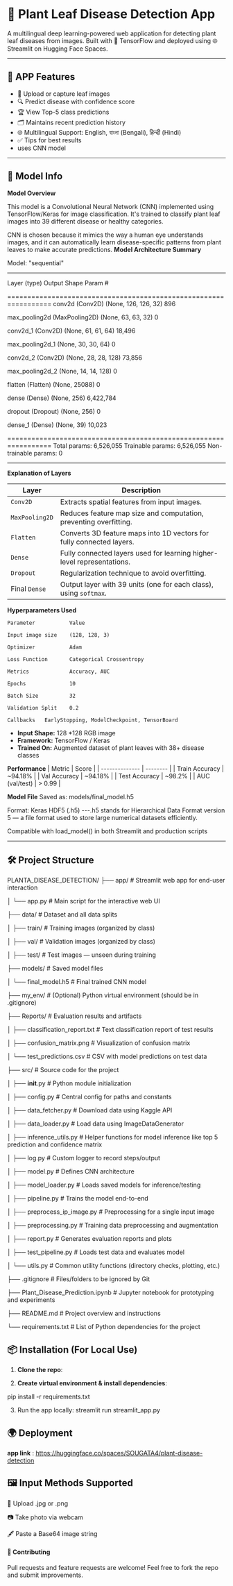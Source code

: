 # 🌿 Plant Leaf Disease Detection App

A multilingual deep learning-powered web application for detecting plant leaf diseases from images. Built with 🧠 TensorFlow and deployed using 🌐 Streamlit on Hugging Face Spaces.

---

## 🚀 APP Features

- 📸 Upload or capture leaf images
- 🔍 Predict disease with confidence score
- 🏆 View Top-5 class predictions
- 🗂️ Maintains recent prediction history
- 🌐 Multilingual Support: English, বাংলা (Bengali), हिन्दी (Hindi)
- ✅ Tips for best results
- uses CNN model 

---

## 🧠 Model Info

**Model Overview**

This model is a Convolutional Neural Network (CNN) implemented using TensorFlow/Keras for image classification. It's trained to classify plant leaf images into 39 different disease or healthy categories.

CNN is chosen because it mimics the way a human eye understands images, and it can automatically learn disease-specific patterns from plant leaves to make accurate predictions.
**Model Architecture Summary**

Model: "sequential"
_________________________________________________________________
Layer (type)                 Output Shape              Param #

=================================================================
conv2d (Conv2D)              (None, 126, 126, 32)      896

max_pooling2d (MaxPooling2D) (None, 63, 63, 32)        0

conv2d_1 (Conv2D)            (None, 61, 61, 64)        18,496

max_pooling2d_1             (None, 30, 30, 64)         0

conv2d_2 (Conv2D)            (None, 28, 28, 128)       73,856

max_pooling2d_2             (None, 14, 14, 128)        0

flatten (Flatten)            (None, 25088)             0

dense (Dense)                (None, 256)               6,422,784

dropout (Dropout)            (None, 256)               0

dense_1 (Dense)              (None, 39)                10,023

=================================================================
Total params: 6,526,055
Trainable params: 6,526,055
Non-trainable params: 0
_________________________________________________________________


**Explanation of Layers**

| Layer          | Description                                                            |
| -------------- | ---------------------------------------------------------------------- |
| `Conv2D`       | Extracts spatial features from input images.                           |
| `MaxPooling2D` | Reduces feature map size and computation, preventing overfitting.      |
| `Flatten`      | Converts 3D feature maps into 1D vectors for fully connected layers.   |
| `Dense`        | Fully connected layers used for learning higher-level representations. |
| `Dropout`      | Regularization technique to avoid overfitting.                         |
| Final `Dense`  | Output layer with 39 units (one for each class), using `softmax`.      |


**Hyperparameters Used**

    Parameter	        Value

    Input image size	(128, 128, 3)

    Optimizer	        Adam

    Loss Function	    Categorical Crossentropy

    Metrics	            Accuracy, AUC

    Epochs	            10

    Batch Size	        32

    Validation Split	0.2

    Callbacks	EarlyStopping, ModelCheckpoint, TensorBoard

- **Input Shape:** 128 *128 RGB image
- **Framework:** TensorFlow / Keras
- **Trained On:** Augmented dataset of plant leaves with 38+ disease classes

**Performance**
| Metric         | Score    |
| -------------- | -------- |
| Train Accuracy | \~94.18% |
| Val Accuracy   | \~94.18% |
| Test Accuracy  | \~98.2%  |
| AUC (val/test) | > 0.99   |

**Model File**
Saved as: models/final_model.h5

Format: Keras HDF5 (.h5) ---.h5 stands for Hierarchical Data Format version 5 — a file format used to store large numerical datasets efficiently.

Compatible with load_model() in both Streamlit and production scripts



---

## 🛠️ Project Structure
PLANTA_DISEASE_DETECTION/
├── app/                               # Streamlit web app for end-user interaction

│   └── app.py                         # Main script for the interactive web UI

├── data/                              # Dataset and all data splits

│   ├── train/                         # Training images (organized by class)

│   ├── val/                           # Validation images (organized by class)

│   ├── test/                          # Test images — unseen during training

├── models/                            # Saved model files

│   └── final_model.h5                 # Final trained CNN model

├── my_env/                            # (Optional) Python virtual environment (should be in .gitignore)

├── Reports/                           # Evaluation results and artifacts

│   ├── classification_report.txt      # Text classification report of test results

│   ├── confusion_matrix.png           # Visualization of confusion matrix

│   └── test_predictions.csv           # CSV with model predictions on test data

├── src/                               # Source code for the project

│   ├── __init__.py                    # Python module initialization

│   ├── config.py                      # Central config for paths and constants

│   ├── data_fetcher.py                # Download data using Kaggle API

│   ├── data_loader.py                 # Load data using ImageDataGenerator 

│   ├── inference_utils.py             # Helper functions for model inference like top 5 prediction and confidence matrix

│   ├── log.py                         # Custom logger to record steps/output

│   ├── model.py                       # Defines CNN architecture

│   ├── model_loader.py                # Loads saved models for inference/testing

│   ├── pipeline.py                    # Trains the model end-to-end

│   ├── preprocess_ip_image.py        # Preprocessing for a single input image

│   ├── preprocessing.py              # Training data preprocessing and augmentation

│   ├── report.py                      # Generates evaluation reports and plots

│   ├── test_pipeline.py              # Loads test data and evaluates model

│   └── utils.py                       # Common utility functions (directory checks, plotting, etc.)

├── .gitignore                         # Files/folders to be ignored by Git

├── Plant_Disease_Prediction.ipynb     # Jupyter notebook for prototyping and experiments

├── README.md                          # Project overview and instructions

└── requirements.txt                   # List of Python dependencies for the project


## 📦 Installation (For Local Use)
1. **Clone the repo**:


2. **Create virtual environment & install dependencies**:


pip install -r requirements.txt

3. Run the app locally:
streamlit run streamlit_app.py

## 🌍 Deployment


**app link** : https://huggingface.co/spaces/SOUGATA4/plant-disease-detection

## 🖼️ Input Methods Supported
📁 Upload .jpg or .png

📷 Take photo via webcam

🖋 Paste a Base64 image string


#### 🤝 Contributing
Pull requests and feature requests are welcome! Feel free to fork the repo and submit improvements.

